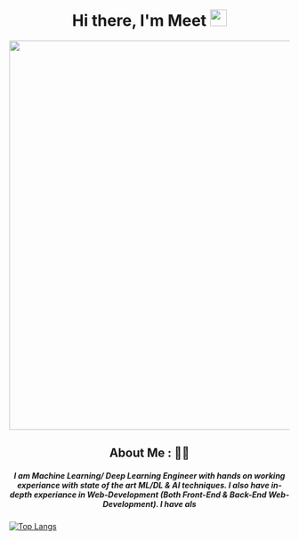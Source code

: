 <div align='center'>  
  
  # Hi there, I'm Meet <img src="https://raw.githubusercontent.com/MartinHeinz/MartinHeinz/master/wave.gif" width="30px">
  <img align="center" src="https://media.giphy.com/media/AFdcYElkoNAUE/giphy.gif" width="700px">
  
  ## About Me : 👨‍💻
  ##### I am Machine Learning/ Deep Learning Engineer with hands on working experiance with state of the art ML/DL & AI techniques. I also have in-depth experiance in Web-Development (Both Front-End & Back-End Web-Development). I have als
   

  
</div>


  
  [![Top Langs](https://github-readme-stats.vercel.app/api/top-langs/?username=OriginalMeet&layout=compact)](https://github.com/OriginalMeet/github-readme-stats)
  

<!--
**OriginalMeet/OriginalMeet** is a ✨ _special_ ✨ repository because its `README.md` (this file) appears on your GitHub profile.

Here are some ideas to get you started:

- 🔭 I’m currently working on ...
- 🌱 I’m currently learning ...
- 👯 I’m looking to collaborate on ...
- 🤔 I’m looking for help with ...
- 💬 Ask me about ...
- 📫 How to reach me: ...
- 😄 Pronouns: ...
- ⚡ Fun fact: ...

-->


